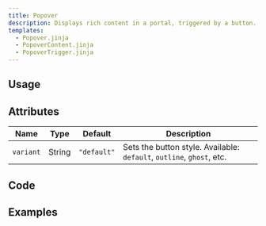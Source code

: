 ```yaml
---
title: Popover
description: Displays rich content in a portal, triggered by a button.
templates:
  - Popover.jinja
  - PopoverContent.jinja
  - PopoverTrigger.jinja
---
```


<TabPreview component="Popover" template="examples/popover.html"/>

<Prose>

## Usage

</Prose>

<IncludeTemplate template="examples/popover.html"/>

<Prose>

## Attributes

| Name        | Type    | Default     | Description                                                           |
|-------------|---------|-------------|-----------------------------------------------------------------------|
| `variant`   | String  | `"default"` | Sets the button style. Available: `default`, `outline`, `ghost`, etc. |


## Code
</Prose>

<IncludeComponents :components="{{ metadata.templates }}" />

<Prose>

## Examples
</Prose>

<TabPreview component="Content" template="examples/popover_content.html"/>


